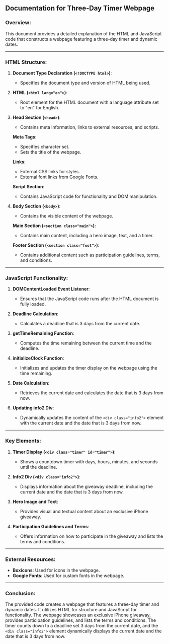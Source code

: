 ## Documentation for Three-Day Timer Webpage

### Overview:
This document provides a detailed explanation of the HTML and JavaScript code that constructs a webpage featuring a three-day timer and dynamic dates.

---

### HTML Structure:

1. **Document Type Declaration (`<!DOCTYPE html>`)**: 
   - Specifies the document type and version of HTML being used.

2. **HTML (`<html lang="en">`)**:
   - Root element for the HTML document with a language attribute set to "en" for English.

3. **Head Section (`<head>`)**:
   - Contains meta information, links to external resources, and scripts.
   
   **Meta Tags**:
     - Specifies character set.
     - Sets the title of the webpage.

   **Links**:
     - External CSS links for styles.
     - External font links from Google Fonts.

   **Script Section**:
     - Contains JavaScript code for functionality and DOM manipulation.

4. **Body Section (`<body>`)**:
   - Contains the visible content of the webpage.

   **Main Section (`<section class="main">`)**:
     - Contains main content, including a hero image, text, and a timer.

   **Footer Section (`<section class="foot">`)**:
     - Contains additional content such as participation guidelines, terms, and conditions.

---

### JavaScript Functionality:

1. **DOMContentLoaded Event Listener**:
   - Ensures that the JavaScript code runs after the HTML document is fully loaded.

2. **Deadline Calculation**:
   - Calculates a deadline that is 3 days from the current date.

3. **getTimeRemaining Function**:
   - Computes the time remaining between the current time and the deadline.

4. **initializeClock Function**:
   - Initializes and updates the timer display on the webpage using the time remaining.

5. **Date Calculation**:
   - Retrieves the current date and calculates the date that is 3 days from now.

6. **Updating info2 Div**:
   - Dynamically updates the content of the `<div class="info2">` element with the current date and the date that is 3 days from now.

---

### Key Elements:

1. **Timer Display (`<div class="timer" id="timer">`)**:
   - Shows a countdown timer with days, hours, minutes, and seconds until the deadline.

2. **Info2 Div (`<div class="info2">`)**:
   - Displays information about the giveaway deadline, including the current date and the date that is 3 days from now.

3. **Hero Image and Text**:
   - Provides visual and textual content about an exclusive iPhone giveaway.

4. **Participation Guidelines and Terms**:
   - Offers information on how to participate in the giveaway and lists the terms and conditions.

---

### External Resources:

- **Boxicons**: Used for icons in the webpage.
- **Google Fonts**: Used for custom fonts in the webpage.

---

### Conclusion:

The provided code creates a webpage that features a three-day timer and dynamic dates. It utilizes HTML for structure and JavaScript for functionality. The webpage showcases an exclusive iPhone giveaway, provides participation guidelines, and lists the terms and conditions. The timer counts down to a deadline set 3 days from the current date, and the `<div class="info2">` 
    element dynamically displays the current date and the date that is 3 days from now.
